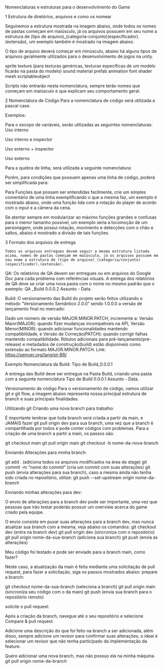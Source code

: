 Nomenclaturas e estruturas  para o desenvolvimento do Game

1 Estrutura de diretórios, arquivos e como os nomear

Seguiremos a estrutura mostrada na imagem abaixo, onde todos os nomes de pastas começam em maiúsculo, já os arquivos possuem em seu nome a estrutura de (tipo de arquivo)_(categoria-conjunto)(especificador).(extensão), um exemplo também é mostrado na imagem abaixo.



O tipo de arquivo deverá começar em minúsculo, abaixo há alguns tipos de arquivos geralmente utilizados para o desenvolvimento de jogos na unity.

sprite
texture (para texturas genéricas, texturas específicas de um modelo ficarão na pasta do modelo)
sound
material
prefab
animation
font
shader
mesh
scriptableobject

Scripts não entrarão nesta nomenclatura, sempre terão nomes que começam em maiúsculo e que explicam seu comportamento geral.


2 Nomenclatura de Código
Para a nomenclatura de código será utilizada a pascal case.

Exemplos:


Para o escopo de variáveis, serão utilizadas as seguintes nomenclaturas:
Uso interno

Uso interno e inspector

Uso externo + inspector

Uso externo
	
	
Para a quebra de linha, será utilizada a seguinte nomenclatura:


Porém, para condições que possuem apenas uma linha de código, poderá ser simplificada para:

Para Funções que possam ser entendidas facilmente, crie um simples comentário de uma linha exemplificando o que a mesma faz, um exemplo é mostrado abaixo, onde uma função lida com a rotação do player de acordo com o input e a câmera da cena.



Se atentar sempre em modularizar ao máximo funções grandes e confusas para o menor tamanho possível, um exemplo seria a locomoção de um personagem, onde possui rotação, movimento e detecções com o chão e saltos, abaixo é mostrado a divisão de tais funções.




3 Formato dos arquivos de entrega

	Todos os arquivos entregues devem seguir a mesma estrutura listada acima, nomes de pastas começam em maiúsculo, já os arquivos possuem em seu nome a estrutura de (tipo de arquivo)_(categoria/conjunto)(especificador).(extensão).

QA: Os relatórios de QA devem ser entregues ou em arquivos do Google Doc para cada problema com referências visuais. A entrega dos relatórios de QA deve se criar uma nova pasta com o nome no mesmo padrão que o exemplo: QA _Build 0.0.0.2 Assunto - Data.



Build: O versionamento das Build do projeto serão feitos utilizando o método “Versionamento Semântico 2.0.0” sendo 1.0.0.0 a versão de lançamento final no mercado:

Dado um número de versão MAJOR.MINOR.PATCH, incremente a:
Versão Maior(MAJOR): quando fizer mudanças incompatíveis na API,
Versão Menor(MINOR): quando adicionar funcionalidades mantendo compatibilidade, e
Versão de Correção(PATCH): quando corrigir falhas mantendo compatibilidade.
Rótulos adicionais para pré-lançamento(pre-release) e metadados de construção(build) estão disponíveis como extensão ao formato MAJOR.MINOR.PATCH.
Link: https://semver.org/lang/pt-BR/

Exemplo Nomenclatura da Build: Tipo de Build_0.0.0.1

A entrega das Build deve ser entregue na Pasta Build, criando uma pasta com a seguinte nomenclatura Tipo de Build 0.0.0.1 Assunto - Data.  

Versionamento de código
Para o versionamento de código, vamos utilizar git e git flow, a imagem abaixo representa nossa principal estrutura de branch e suas principais finalidades.



Utilizando git
Criando uma nova branch para trabalho:

É importante lembrar que toda branch será criada a partir da main, e JAMAIS fazer git pull origin dev para sua branch, uma vez que a branch é compartilhada por todos e pode conter códigos com problemas.
Para a criação de uma branch a partir a main, os passos são:

git checkout main
git pull origin main
git checkout -b nome-da-nova-branch

Enviando Alterações para minha branch:

git add . (adiciona todos os arquivos modificados na área de stage)
git commit -m “nome do commit” (cria um commit com suas alterações)
git push (envia alterações para sua branch), caso a mesma ainda não tenha sido criada no repositório, utilize: git push --set-upstream origin nome-da-branch

Enviando minhas alterações para dev:

O envio de alterações para a branch dev pode ser importante, uma vez que pessoas que irão testar poderão possuir um overview acerca do game criado pela equipe.

O envio consiste em puxar suas alterações para a branch dev, mas nunca atualizar sua branch com a mesma, veja abaixo os comandos:
git checkout dev (entra na branch dev)
git pull origin dev (sincroniza com o repositório)
git pull origin nome-da-sua-branch (adiciona sua branch)
git push (envia as alterações)

Meu código foi testado e pode ser enviado para a branch main, como fazer?

Neste caso, a atualização da main é feita mediante uma solicitação de pull request, para fazer a solicitação, siga os passos mostrados abaixo:
prepare a branch:

git checkout nome-da-sua-branch (seleciona a branch)
git pull origin main (sincroniza seu código com o da main)
git push (envia sua branch para o repositório remoto)

solicite o pull request:

Após a criação da branch, navegue até o seu repositório e selecione Compare & pull request.



Adicione uma descrição do que foi feito na branch a ser adicionada, além disso, sempre adicione um revisor para confirmar suas alterações, o ideal é selecionar um revisor que não tenha participado da implementação da feature.



Quero adicionar uma nova branch, mas não possuo ela na minha máquina.
git pull origin nome-da-branch
